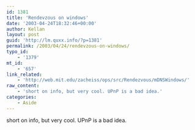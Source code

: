 ```yaml
---
id: 1381
title: 'Rendevzous on windows'
date: '2003-04-24T18:32:46+00:00'
author: Kellan
layout: post
guid: 'http://lm.quxx.info/?p=1381'
permalink: /2003/04/24/rendevzous-on-windows/
typo_id:
    - '1379'
mt_id:
    - '657'
link_related:
    - 'http://web.mit.edu/zacheiss/ops/src/Rendezvous/mDNSWindows/'
raw_content:
    - 'short on info, but very cool. UPnP is a bad idea.'
categories:
    - Aside
---
```


short on info, but very cool. UPnP is a bad idea.